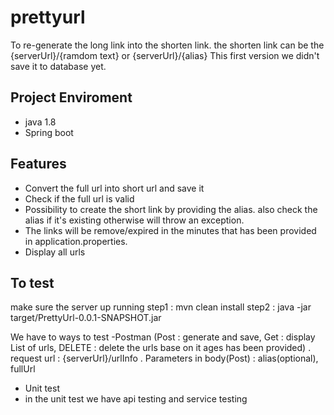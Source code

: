 # prettyurl
To re-generate the long link into the shorten link. the shorten link can be the {serverUrl}/{ramdom text} or {serverUrl}/{alias} 
This first version we didn't save it to database yet.

Project Enviroment
---------------------------
- java 1.8
- Spring boot

Features
--------------------------------------
- Convert the full url into short url and save it
- Check if the full url is valid
- Possibility to create the short link by providing the alias. also check the alias if it's existing otherwise will throw an exception.
- The links will be remove/expired in the minutes that has been provided in application.properties.
- Display all urls

To test
------------------------------------
make sure the server up running
step1 : mvn clean install
step2 : java -jar target/PrettyUrl-0.0.1-SNAPSHOT.jar

We have to ways to test
-Postman (Post : generate and save, Get : display List of urls, DELETE : delete the urls base on it ages has been provided)
   . request url :  {serverUrl}/urlInfo
    . Parameters in body(Post) : alias(optional), fullUrl
- Unit test
- in the unit test we have api testing and service testing








